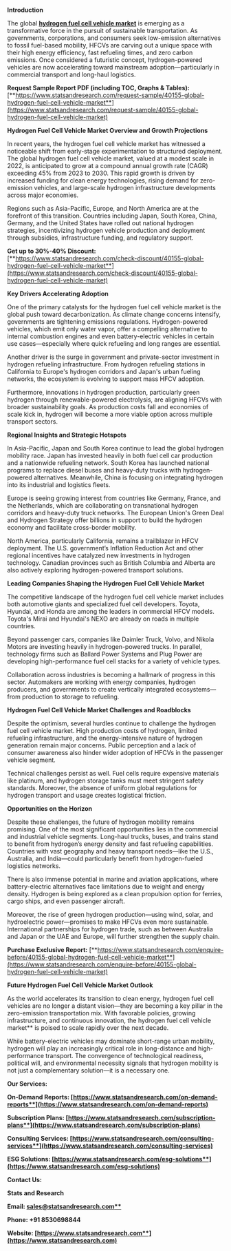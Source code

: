 ﻿**Introduction**

The global [**hydrogen fuel cell vehicle market**](https://www.statsandresearch.com/report/40155-global-hydrogen-fuel-cell-vehicle-market) is emerging as a transformative force in the pursuit of sustainable transportation. As governments, corporations, and consumers seek low-emission alternatives to fossil fuel-based mobility, HFCVs are carving out a unique space with their high energy efficiency, fast refueling times, and zero carbon emissions. Once considered a futuristic concept, hydrogen-powered vehicles are now accelerating toward mainstream adoption—particularly in commercial transport and long-haul logistics.

**Request Sample Report PDF (including TOC, Graphs & Tables):** [**https://www.statsandresearch.com/request-sample/40155-global-hydrogen-fuel-cell-vehicle-market**](https://www.statsandresearch.com/request-sample/40155-global-hydrogen-fuel-cell-vehicle-market)

**Hydrogen Fuel Cell Vehicle Market Overview and Growth Projections**

In recent years, the hydrogen fuel cell vehicle market has witnessed a noticeable shift from early-stage experimentation to structured deployment. The global hydrogen fuel cell vehicle market, valued at a modest scale in 2022, is anticipated to grow at a compound annual growth rate (CAGR) exceeding 45% from 2023 to 2030. This rapid growth is driven by increased funding for clean energy technologies, rising demand for zero-emission vehicles, and large-scale hydrogen infrastructure developments across major economies.

Regions such as Asia-Pacific, Europe, and North America are at the forefront of this transition. Countries including Japan, South Korea, China, Germany, and the United States have rolled out national hydrogen strategies, incentivizing hydrogen vehicle production and deployment through subsidies, infrastructure funding, and regulatory support.

**Get up to 30%-40% Discount:** [**https://www.statsandresearch.com/check-discount/40155-global-hydrogen-fuel-cell-vehicle-market**](https://www.statsandresearch.com/check-discount/40155-global-hydrogen-fuel-cell-vehicle-market)

**Key Drivers Accelerating Adoption**

One of the primary catalysts for the hydrogen fuel cell vehicle market is the global push toward decarbonization. As climate change concerns intensify, governments are tightening emissions regulations. Hydrogen-powered vehicles, which emit only water vapor, offer a compelling alternative to internal combustion engines and even battery-electric vehicles in certain use cases—especially where quick refueling and long ranges are essential.

Another driver is the surge in government and private-sector investment in hydrogen refueling infrastructure. From hydrogen refueling stations in California to Europe's hydrogen corridors and Japan's urban fueling networks, the ecosystem is evolving to support mass HFCV adoption.

Furthermore, innovations in hydrogen production, particularly green hydrogen through renewable-powered electrolysis, are aligning HFCVs with broader sustainability goals. As production costs fall and economies of scale kick in, hydrogen will become a more viable option across multiple transport sectors.

**Regional Insights and Strategic Hotspots**

In Asia-Pacific, Japan and South Korea continue to lead the global hydrogen mobility race. Japan has invested heavily in both fuel cell car production and a nationwide refueling network. South Korea has launched national programs to replace diesel buses and heavy-duty trucks with hydrogen-powered alternatives. Meanwhile, China is focusing on integrating hydrogen into its industrial and logistics fleets.

Europe is seeing growing interest from countries like Germany, France, and the Netherlands, which are collaborating on transnational hydrogen corridors and heavy-duty truck networks. The European Union's Green Deal and Hydrogen Strategy offer billions in support to build the hydrogen economy and facilitate cross-border mobility.

North America, particularly California, remains a trailblazer in HFCV deployment. The U.S. government’s Inflation Reduction Act and other regional incentives have catalyzed new investments in hydrogen technology. Canadian provinces such as British Columbia and Alberta are also actively exploring hydrogen-powered transport solutions.

**Leading Companies Shaping the Hydrogen Fuel Cell Vehicle Market**

The competitive landscape of the hydrogen fuel cell vehicle market includes both automotive giants and specialized fuel cell developers. Toyota, Hyundai, and Honda are among the leaders in commercial HFCV models. Toyota's Mirai and Hyundai's NEXO are already on roads in multiple countries.

Beyond passenger cars, companies like Daimler Truck, Volvo, and Nikola Motors are investing heavily in hydrogen-powered trucks. In parallel, technology firms such as Ballard Power Systems and Plug Power are developing high-performance fuel cell stacks for a variety of vehicle types.

Collaboration across industries is becoming a hallmark of progress in this sector. Automakers are working with energy companies, hydrogen producers, and governments to create vertically integrated ecosystems—from production to storage to refueling.

**Hydrogen Fuel Cell Vehicle Market Challenges and Roadblocks**

Despite the optimism, several hurdles continue to challenge the hydrogen fuel cell vehicle market. High production costs of hydrogen, limited refueling infrastructure, and the energy-intensive nature of hydrogen generation remain major concerns. Public perception and a lack of consumer awareness also hinder wider adoption of HFCVs in the passenger vehicle segment.

Technical challenges persist as well. Fuel cells require expensive materials like platinum, and hydrogen storage tanks must meet stringent safety standards. Moreover, the absence of uniform global regulations for hydrogen transport and usage creates logistical friction.

**Opportunities on the Horizon**

Despite these challenges, the future of hydrogen mobility remains promising. One of the most significant opportunities lies in the commercial and industrial vehicle segments. Long-haul trucks, buses, and trains stand to benefit from hydrogen’s energy density and fast refueling capabilities. Countries with vast geography and heavy transport needs—like the U.S., Australia, and India—could particularly benefit from hydrogen-fueled logistics networks.

There is also immense potential in marine and aviation applications, where battery-electric alternatives face limitations due to weight and energy density. Hydrogen is being explored as a clean propulsion option for ferries, cargo ships, and even passenger aircraft.

Moreover, the rise of green hydrogen production—using wind, solar, and hydroelectric power—promises to make HFCVs even more sustainable. International partnerships for hydrogen trade, such as between Australia and Japan or the UAE and Europe, will further strengthen the supply chain.

**Purchase Exclusive Report:** [**https://www.statsandresearch.com/enquire-before/40155-global-hydrogen-fuel-cell-vehicle-market**](https://www.statsandresearch.com/enquire-before/40155-global-hydrogen-fuel-cell-vehicle-market)

**Future Hydrogen Fuel Cell Vehicle Market Outlook**

As the world accelerates its transition to clean energy, hydrogen fuel cell vehicles are no longer a distant vision—they are becoming a key pillar in the zero-emission transportation mix. With favorable policies, growing infrastructure, and continuous innovation, the hydrogen fuel cell vehicle market** is poised to scale rapidly over the next decade.

While battery-electric vehicles may dominate short-range urban mobility, hydrogen will play an increasingly critical role in long-distance and high-performance transport. The convergence of technological readiness, political will, and environmental necessity signals that hydrogen mobility is not just a complementary solution—it is a necessary one.

**Our Services:**

**On-Demand Reports: [https://www.statsandresearch.com/on-demand-reports**](https://www.statsandresearch.com/on-demand-reports)**

**Subscription Plans: [https://www.statsandresearch.com/subscription-plans**](https://www.statsandresearch.com/subscription-plans)**

**Consulting Services: [https://www.statsandresearch.com/consulting-services**](https://www.statsandresearch.com/consulting-services)**

**ESG Solutions: [https://www.statsandresearch.com/esg-solutions**](https://www.statsandresearch.com/esg-solutions)**

**Contact Us:**

**Stats and Research**

**Email: [sales@statsandresearch.com**](mailto:sales@statsandresearch.com)**

**Phone: +91 8530698844**

**Website: [https://www.statsandresearch.com**](https://www.statsandresearch.com)**
